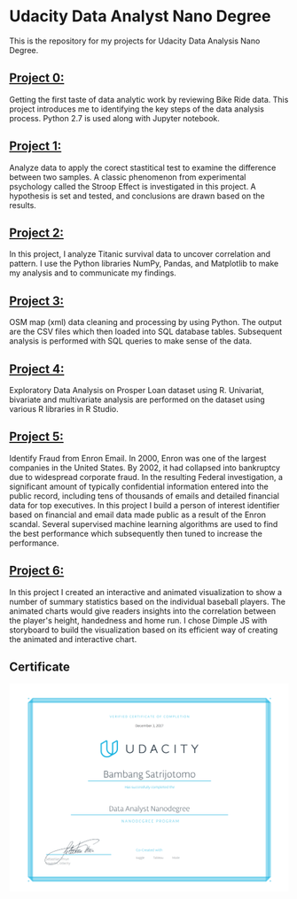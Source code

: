 # Udacity Data Analyst Nano Degree
This is the repository for my projects for Udacity Data Analysis Nano Degree.

## [Project 0: ](https://github.com/satrijotomo/Udacity-DAND/blob/master/Project_0/Bay_Area_Bike_Share_Analysis.ipynb)
Getting the first taste of data analytic work by reviewing Bike Ride data. This project introduces me to identifying the key steps of the data analysis process. Python 2.7 is used along with Jupyter notebook.

## [Project 1: ](http://htmlpreview.github.io/?https://github.com/satrijotomo/Udacity-DAND/blob/master/Project_1/Project%2BStroop.html)
Analyze data to apply the corect stastitical test to examine the difference between two samples. A classic phenomenon from experimental psychology called the Stroop Effect is investigated in this project. A hypothesis is set and tested, and conclusions are drawn based on the results.

## [Project 2: ](https://github.com/satrijotomo/Udacity-DAND/blob/master/Project_2/Titanic%20Survival.ipynb)
In this project, I analyze Titanic survival data to uncover correlation and pattern. I use the Python libraries NumPy, Pandas, and Matplotlib to make my analysis and to communicate my findings. 

## [Project 3: ](https://github.com/satrijotomo/Udacity-DAND/blob/master/Project_3/P3_OpenstreetMap_BambangSatrijotomo.ipynb)
OSM map (xml) data cleaning and processing by using Python. The output are the CSV files which then loaded into SQL database tables. Subsequent analysis is performed with SQL queries to make sense of the data.

## [Project 4: ](https://github.com/satrijotomo/Udacity-DAND/blob/master/Project_4/ProsperLoan-BambangSatrijotomo.rmd)
Exploratory Data Analysis on Prosper Loan dataset using R. Univariat, bivariate and multivariate analysis are performed on the dataset using various R libraries in R Studio.

## [Project 5: ](https://github.com/satrijotomo/Udacity-DAND/tree/master/Project_5)
Identify Fraud from Enron Email. In 2000, Enron was one of the largest companies in the United States. By 2002, it had collapsed into bankruptcy due to widespread corporate fraud. In the resulting Federal investigation, a significant amount of typically confidential information entered into the public record, including tens of thousands of emails and detailed financial data for top executives. In this project I build a person of interest identifier based on financial and email data made public as a result of the Enron scandal. Several supervised machine learning algorithms are used to find the best performance which subsequently then tuned to increase the performance.

## [Project 6: ](http://htmlpreview.github.io/?https://github.com/satrijotomo/Udacity-DAND/blob/master/Project_6/Project6Baseball5.html)
In this project I created an interactive and animated visualization to show a number of summary statistics based on the individual baseball players. The animated charts would give readers insights into the correlation between the player's height, handedness and home run. I chose Dimple JS with storyboard to build the visualization based on its efficient way of creating the animated and interactive chart.


## Certificate
![alt text](BambangSatrijotomo-DAND.png)
